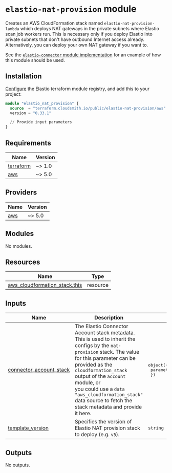 # `elastio-nat-provision` module

Creates an AWS CloudFormation stack named `elastio-nat-provision-lambda` which deploys NAT gateways in the private subnets where Elastio scan job workers run. This is necessary only if you deploy Elastio into private subnets that don't have outbound Internet access already. Alternatively, you can deploy your own NAT gateway if you want to.

See the [`elastio-connector` module implementation](../../main.tf) for an example of how this module should be used.

## Installation

[Configure](../../README.md#configuring-the-terraform-modules-registry) the Elastio terraform module registry, and add this to your project:

```tf
module "elastio_nat_provision" {
  source  = "terraform.cloudsmith.io/public/elastio-nat-provision/aws"
  version = "0.33.1"

  // Provide input parameters
}
```

<!-- BEGIN_TF_DOCS -->

## Requirements

| Name                                                                     | Version |
| ------------------------------------------------------------------------ | ------- |
| <a name="requirement_terraform"></a> [terraform](#requirement_terraform) | ~> 1.0  |
| <a name="requirement_aws"></a> [aws](#requirement_aws)                   | ~> 5.0  |

## Providers

| Name                                             | Version |
| ------------------------------------------------ | ------- |
| <a name="provider_aws"></a> [aws](#provider_aws) | ~> 5.0  |

## Modules

No modules.

## Resources

| Name                                                                                                                              | Type     |
| --------------------------------------------------------------------------------------------------------------------------------- | -------- |
| [aws_cloudformation_stack.this](https://registry.terraform.io/providers/hashicorp/aws/latest/docs/resources/cloudformation_stack) | resource |

## Inputs

| Name                                                                                                   | Description                                                                                                                                                                                                                                                                                                                                                      | Type                                                      | Default | Required |
| ------------------------------------------------------------------------------------------------------ | ---------------------------------------------------------------------------------------------------------------------------------------------------------------------------------------------------------------------------------------------------------------------------------------------------------------------------------------------------------------- | --------------------------------------------------------- | ------- | :------: |
| <a name="input_connector_account_stack"></a> [connector_account_stack](#input_connector_account_stack) | The Elastio Connector Account stack metadata. This is used to inherit the<br/> configs by the `nat-provision` stack. The value for this parameter can be<br/> provided as the `cloudformation_stack` output of the `account` module, or<br/> you could use a `data "aws_cloudformation_stack"` data source to fetch the<br/> stack metadata and provide it here. | <pre>object({<br/> parameters = map(string)<br/> })</pre> | n/a     |   yes    |
| <a name="input_template_version"></a> [template_version](#input_template_version)                      | Specifies the version of Elastio NAT provision stack to deploy (e.g. `v5`).                                                                                                                                                                                                                                                                                      | `string`                                                  | `"v5"`  |    no    |

## Outputs

No outputs.

<!-- END_TF_DOCS -->
